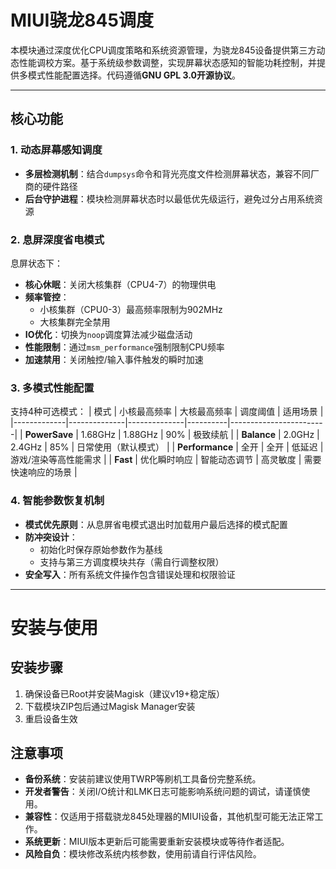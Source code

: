 # MIUI骁龙845调度
本模块通过深度优化CPU调度策略和系统资源管理，为骁龙845设备提供第三方动态性能调校方案。基于系统级参数调整，实现屏幕状态感知的智能功耗控制，并提供多模式性能配置选择。代码遵循**GNU GPL 3.0开源协议**。

---

## 核心功能
### 1. **动态屏幕感知调度**
- **多层检测机制**：结合`dumpsys`命令和背光亮度文件检测屏幕状态，兼容不同厂商的硬件路径
- **后台守护进程**：模块检测屏幕状态时以最低优先级运行，避免过分占用系统资源

### 2. **息屏深度省电模式**
息屏状态下：
- **核心休眠**：关闭大核集群（CPU4-7）的物理供电
- **频率管控**：
  - 小核集群（CPU0-3）最高频率限制为902MHz
  - 大核集群完全禁用
- **IO优化**：切换为`noop`调度算法减少磁盘活动
- **性能限制**：通过`msm_performance`强制限制CPU频率
- **加速禁用**：关闭触控/输入事件触发的瞬时加速

### 3. **多模式性能配置**
支持4种可选模式：
| 模式        | 小核最高频率 | 大核最高频率 | 调度阈值 | 适用场景               |
|-------------|--------------|--------------|----------|------------------------|
| **PowerSave** | 1.68GHz       | 1.88GHz       | 90%      | 极致续航               |
| **Balance**  | 2.0GHz        | 2.4GHz        | 85%      | 日常使用（默认模式）   |
| **Performance** | 全开        | 全开          | 低延迟   | 游戏/渲染等高性能需求 |
| **Fast**     | 优化瞬时响应  | 智能动态调节  | 高灵敏度 | 需要快速响应的场景     |

### 4. **智能参数恢复机制**
- **模式优先原则**：从息屏省电模式退出时加载用户最后选择的模式配置
- **防冲突设计**：
  - 初始化时保存原始参数作为基线
  - 支持与第三方调度模块共存（需自行调整权限）
- **安全写入**：所有系统文件操作包含错误处理和权限验证

---

# 安装与使用
## 安装步骤
1. 确保设备已Root并安装Magisk（建议v19+稳定版）
2. 下载模块ZIP包后通过Magisk Manager安装
3. 重启设备生效
## 注意事项
- **备份系统**：安装前建议使用TWRP等刷机工具备份完整系统。
- **开发者警告**：关闭I/O统计和LMK日志可能影响系统问题的调试，请谨慎使用。
- **兼容性**：仅适用于搭载骁龙845处理器的MIUI设备，其他机型可能无法正常工作。
- **系统更新**：MIUI版本更新后可能需要重新安装模块或等待作者适配。
- **风险自负**：模块修改系统内核参数，使用前请自行评估风险。
